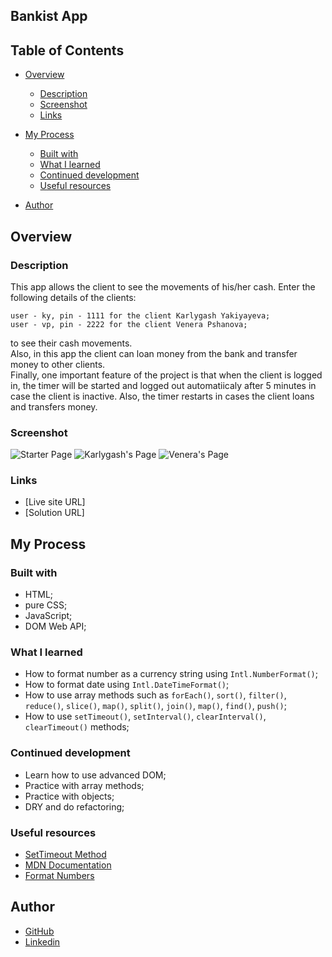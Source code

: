 ## Bankist App

## Table of Contents

- [Overview](#overview)
  - [Description](#description)
  - [Screenshot](#screenshot)
  - [Links](#links)
- [My Process](#my-process)

  - [Built with](#built-with)
  - [What I learned](#what-i-learned)
  - [Continued development](#continued-development)
  - [Useful resources](#useful-resources)

- [Author](#author)

## Overview

### Description

This app allows the client to see the movements of his/her cash.
Enter the following details of the clients:

```
user - ky, pin - 1111 for the client Karlygash Yakiyayeva;
user - vp, pin - 2222 for the client Venera Pshanova;
```

to see their cash movements.\
Also, in this app the client can loan money from the bank and transfer money to other clients.\
Finally, one important feature of the project is that when the client is logged in, the timer will be started and logged out automatiicaly after 5 minutes in case the client is inactive. Also, the timer restarts in cases the client loans and transfers money.

### Screenshot

![Starter Page](https://i.imgur.com/NW08Qy1.png)
![Karlygash's Page](https://i.imgur.com/K457pns.png)
![Venera's Page](https://i.imgur.com/eFUxcCq.png)

### Links

- [Live site URL]
- [Solution URL]

## My Process

### Built with

- HTML;
- pure CSS;
- JavaScript;
- DOM Web API;

### What I learned

- How to format number as a currency string using `Intl.NumberFormat()`;
- How to format date using `Intl.DateTimeFormat()`;
- How to use array methods such as `forEach()`, `sort()`, `filter()`, `reduce()`, `slice()`, `map()`, `split()`, `join()`, `map()`, `find()`, `push()`;
- How to use `setTimeout()`, `setInterval()`, `clearInterval()`, `clearTimeout()` methods;

### Continued development

- Learn how to use advanced DOM;
- Practice with array methods;
- Practice with objects;
- DRY and do refactoring;

### Useful resources

- [SetTimeout Method](https://www.w3schools.com/jsref/met_win_settimeout.asp)
- [MDN Documentation](https://developer.mozilla.org/en-US/docs/Web/JavaScript)
- [Format Numbers](https://stackabuse.com/how-to-format-number-as-currency-string-in-javascript/)

## Author

- [GitHub](https://github.com/karlakz)
- [Linkedin](https://www.linkedin.com/in/karlygash-yakiyayeva-452baa186/)
